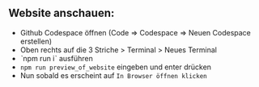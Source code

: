 ## Website anschauen:

* Github Codespace öffnen (Code => Codespace => Neuen Codespace erstellen)
* Oben rechts auf die 3 Striche > Terminal > Neues Terminal
* ˋnpm run iˋ ausführen
* `npm run preview_of_website` eingeben und enter drücken
* Nun sobald es erscheint auf `In Browser öffnen klicken` 
